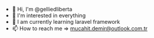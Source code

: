 - 👋 Hi, I'm @gelliedliberta
- 👀 I'm interested in everything
- 🌱 I am currently learning laravel framework
- 📫 How to reach me => mucahit.demir@outlook.com.tr

<!---
gelliedliberta/gelliedliberta is a ✨ special ✨ repository because its `README.md` (this file) appears on your GitHub profile.
You can click the Preview link to take a look at your changes.
--->
